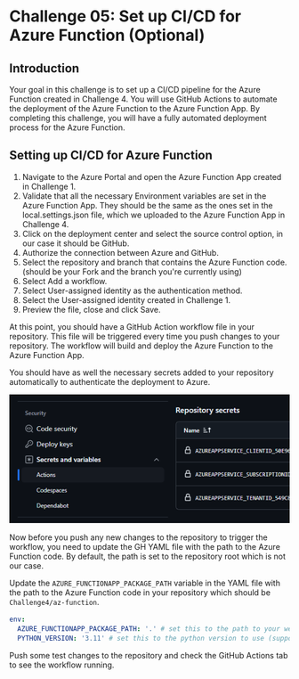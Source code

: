 # Challenge 05: Set up CI/CD for Azure Function (Optional)

## Introduction
Your goal in this challenge is to set up a CI/CD pipeline for the Azure Function created in Challenge 4. You will use GitHub Actions to automate the deployment of the Azure Function to the Azure Function App.
By completing this challenge, you will have a fully automated deployment process for the Azure Function.

## Setting up CI/CD for Azure Function

1. Navigate to the Azure Portal and open the Azure Function App created in Challenge 1.
2. Validate that all the necessary Environment variables are set in the Azure Function App. They should be the same as the ones set in the local.settings.json file, which we uploaded to the Azure Function App in Challenge 4.
2. Click on the deployment center and select the source control option, in our case it should be GitHub.
3. Authorize the connection between Azure and GitHub.
4. Select the repository and branch that contains the Azure Function code. (should be your Fork and the branch you're currently using)
5. Select Add a workflow.
6. Select User-assigned identity as the authentication method.
7. Select the User-assigned identity created in Challenge 1.
8. Preview the file, close and click Save.

At this point, you should have a GitHub Action workflow file in your repository. This file will be triggered every time you push changes to your repository. The workflow will build and deploy the Azure Function to the Azure Function App.

You should have as well the necessary secrets added to your repository automatically to authenticate the deployment to Azure.

![alt text](image.png)

Now before you push any new changes to the repository to trigger the workflow, you need to update the GH YAML file with the path to the Azure Function code. By default, the path is set to the repository root which is not our case.

Update the `AZURE_FUNCTIONAPP_PACKAGE_PATH` variable in the YAML file with the path to the Azure Function code in your repository which should be `Challenge4/az-function`.
```yaml
env:
  AZURE_FUNCTIONAPP_PACKAGE_PATH: '.' # set this to the path to your web app project, defaults to the repository root
  PYTHON_VERSION: '3.11' # set this to the python version to use (supports 3.6, 3.7, 3.8)
```

Push some test changes to the repository and check the GitHub Actions tab to see the workflow running.